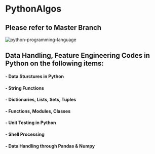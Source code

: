 # PythonAlgos
## Please refer to Master Branch
![python-programming-language](https://user-images.githubusercontent.com/19888412/129471287-67291ef9-d766-47f3-80f6-53d40908e84a.png)

## Data Handling, Feature Engineering Codes in Python on the following items:
#### - Data Sturctures in Python
#### - String Functions
#### - Dictionaries, Lists, Sets, Tuples
#### - Functions, Modules, Classes
#### - Unit Testing in Python
#### - Shell Processing 
#### - Data Handling through Pandas & Numpy
